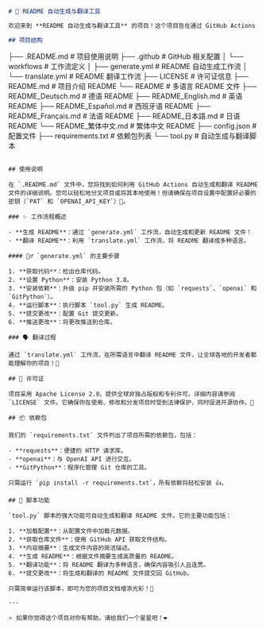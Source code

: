 ```markdown
# 📖 README 自动生成与翻译工具

欢迎来到 **README 自动生成与翻译工具** 的项目！这个项目旨在通过 GitHub Actions 自动生成和翻译 README 文件，让你的项目文档时刻保持最新。这不仅节省了你的时间，还确保了文档的专业性与可读性。🌟

## 项目结构

```
├── .README.md                  # 项目使用说明
├── .github                     # GitHub 相关配置
│   └── workflows               # 工作流定义
│       ├── generate.yml        # README 自动生成工作流
│       └── translate.yml       # README 翻译工作流
├── LICENSE                     # 许可证信息
├── README.md                   # 项目介绍 README
└── README                      # 多语言 README 文件
    ├── README_Deutsch.md      # 德语 README
    ├── README_English.md      # 英语 README
    ├── README_Español.md      # 西班牙语 README
    ├── README_Français.md     # 法语 README
    ├── README_日本語.md        # 日语 README
    └── README_繁体中文.md      # 繁体中文 README
├── config.json                 # 配置文件
├── requirements.txt            # 依赖包列表
└── tool.py                     # 自动生成与翻译脚本
```

## 使用说明

在 `.README.md` 文件中，您将找到如何利用 GitHub Actions 自动生成和翻译 README 文件的详细说明。您可以轻松地分叉项目或将其本地使用！但请确保在项目设置中配置好必要的密钥（`PAT` 和 `OPENAI_API_KEY`）🔐。

### ✨ 工作流程概述

- **生成 README**：通过 `generate.yml` 工作流，自动生成和更新 README 文件！
- **翻译 README**：利用 `translate.yml` 工作流，将 README 翻译成多种语言。

#### 👷‍♂️ `generate.yml` 的主要步骤

1. **获取代码**：检出仓库代码。
2. **设置 Python**：安装 Python 3.8。
3. **安装依赖**：升级 pip 并安装所需的 Python 包（如 `requests`、`openai` 和 `GitPython`）。
4. **运行脚本**：执行脚本 `tool.py` 生成 README。
5. **提交更改**：配置 Git 提交更新。
6. **推送更改**：将更改推送到仓库。

### 🗣️ 翻译过程

通过 `translate.yml` 工作流，在所需语言中翻译 README 文件，让全球各地的开发者都能理解你的项目！💬

## 📜 许可证

项目采用 Apache License 2.0，提供全球非独占版权和专利许可。详细内容请参阅 `LICENSE` 文件。它确保你在使用、修改和分发项目时受到法律保护，同时促进开源协作。🤝

## 📦 依赖包

我们的 `requirements.txt` 文件列出了项目所需的依赖包，包括：

- **requests**：便捷的 HTTP 请求库。
- **openai**：与 OpenAI API 进行交互。
- **GitPython**：程序化管理 Git 仓库的工具。

只需运行 `pip install -r requirements.txt`，所有依赖将轻松安装 👍。

## 🔧 脚本功能

`tool.py` 脚本的强大功能可自动生成和翻译 README 文件。它的主要功能包括：

1. **加载配置**：从配置文件中加载元数据。
2. **获取仓库文件**：使用 GitHub API 获取文件结构。
3. **内容摘要**：生成文件内容的简洁描述。
4. **生成 README**：根据文件摘要生成高质量的 README。
5. **翻译功能**：将 README 翻译为多种语言，确保内容吸引人且连贯。
6. **提交更改**：将生成和翻译的 README 文件提交回 GitHub。

只需简单运行该脚本，即可为您的项目文档增添光彩！🚀

--- 

⭐️ 如果你觉得这个项目对你有帮助，请给我们一个星星吧！❤️
```

